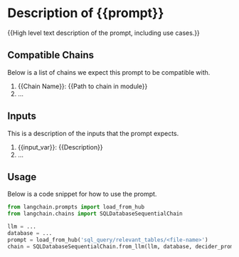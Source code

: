 <!-- Add a template for READMEs that capture the utility of prompts -->

# Description of {{prompt}}

{{High level text description of the prompt, including use cases.}}

## Compatible Chains

Below is a list of chains we expect this prompt to be compatible with.

1. {{Chain Name}}: {{Path to chain in module}}
2. ...

## Inputs

This is a description of the inputs that the prompt expects.

1. {{input_var}}: {{Description}}
2. ...


## Usage

Below is a code snippet for how to use the prompt.

```python
from langchain.prompts import load_from_hub
from langchain.chains import SQLDatabaseSequentialChain

llm = ...
database = ...
prompt = load_from_hub('sql_query/relevant_tables/<file-name>')
chain = SQLDatabaseSequentialChain.from_llm(llm, database, decider_prompt=prompt)
```

